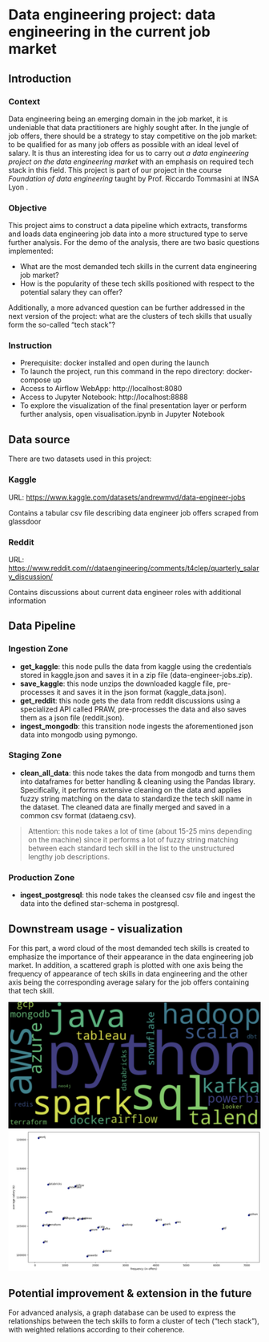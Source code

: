 # Data engineering project: data engineering in the current job market

## Introduction
### Context
Data engineering being an emerging domain in the job market, it is undeniable that data practitioners are highly sought after. In the jungle of job offers, there should be a strategy to stay competitive on the job market: to be qualified for as many job offers as possible with an ideal level of salary. It is thus an interesting idea for us to carry out *a data engineering project on the data engineering market* with an emphasis on required tech stack in this field. This project is part of our project in the course *Foundation of data engineering* taught by Prof. Riccardo Tommasini at INSA Lyon .

### Objective
This project aims to construct a data pipeline which extracts, transforms and loads data engineering job data into a more structured type to serve further analysis. For the demo of the analysis, there are two basic questions implemented:
- What are the most demanded tech skills in the current data engineering job market?
- How is the popularity of these tech skills positioned with respect to the potential salary they can offer?

Additionally, a more advanced question can be further addressed in the next version of the project: what are the clusters of tech skills that usually form the so-called “tech stack”?

### Instruction

- Prerequisite: docker installed and open during the launch 
- To launch the project, run this command in the repo directory: docker-compose up
- Access to Airflow WebApp: http://localhost:8080
- Access to Jupyter Notebook: http://localhost:8888
- To explore the visualization of the final presentation layer or perform further analysis, open visualisation.ipynb in Jupyter Notebook

## Data source
There are two datasets used in this project:

### Kaggle
URL: https://www.kaggle.com/datasets/andrewmvd/data-engineer-jobs

Contains a tabular csv file describing data engineer job offers scraped from glassdoor

### Reddit
URL: https://www.reddit.com/r/dataengineering/comments/t4clep/quarterly_salary_discussion/

Contains discussions about current data engineer roles with additional information 


## Data Pipeline 
### Ingestion Zone
- **get_kaggle**: this node pulls the data from kaggle using the credentials stored in kaggle.json and saves it in a zip file (data-engineer-jobs.zip).
- **save_kaggle**: this node unzips the downloaded kaggle file, pre-processes it and saves it in the json format (kaggle_data.json).
- **get_reddit**: this node gets the data from reddit discussions using a specialized API called PRAW, pre-processes the data and also saves them as a json file (reddit.json).
- **ingest_mongodb**: this transition node ingests the aforementioned json data into mongodb using pymongo.
### Staging Zone
- **clean_all_data**: this node takes the data from mongodb and turns them into dataframes for better handling & cleaning using the Pandas library. Specifically, it performs extensive cleaning on the data and applies fuzzy string matching on the data to standardize the tech skill name in the dataset. The cleaned data are finally merged and saved in a common csv format (dataeng.csv).
> Attention: this node takes a lot of time (about 15-25 mins depending on the machine) since it performs a lot of fuzzy string matching between each standard tech skill in the list to the unstructured lengthy job descriptions. 

### Production Zone 
- **ingest_postgresql**: this node takes the cleansed csv file and ingest the data into the defined star-schema in postgresql. 


## Downstream usage - visualization
For this part, a word cloud of the most demanded tech skills is created to emphasize the importance of their appearance in the data engineering job market.  In addition, a scattered graph is plotted with one axis being the frequency of appearance of tech skills in data engineering and the other axis being the corresponding average salary for the job offers containing that tech skill. 

![](word_cloud.png)
![](tech_scatter.png)

## Potential improvement & extension in the future
For advanced analysis, a graph database can be used to express the relationships between the tech skills to form a cluster of tech (“tech stack”),  with weighted relations according to their coherence.

